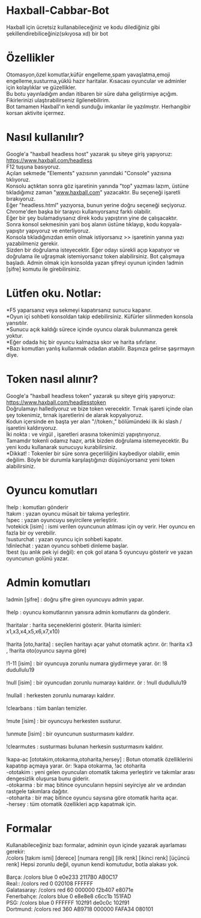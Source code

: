 # Haxball-Cabbar-Bot
Haxball için ücretsiz kullanabileceğiniz ve kodu dilediğiniz gibi şekillendirebiliceğiniz(sıkıyosa xd) bir bot<br/>

# Özellikler
Otomasyon,özel komutlar,küfür engelleme,spam yavaşlatma,emoji engelleme,susturma,yüklü hazır haritalar. Kısacası oyuncular ve adminler için kolaylıklar ve güzellikler.<br/>
Bu botu yayınladığım andan itibaren bir süre daha geliştirmiye açığım. Fikirlerinizi ulaştırabilirseniz ilgilenebilirim.<br/>
Bot tamamen Haxball'ın kendi sunduğu imkanlar ile yazılmıştır. Herhangibir korsan aktivite içermez.<br/>

# Nasıl kullanılır?
Google'a "haxball headless host" yazarak şu siteye giriş yapıyoruz: https://www.haxball.com/headless<br/>
F12 tuşuna basıyoruz.<br/>
Açılan sekmede "Elements" yazısının yanındaki "Console" yazısına tıklıyoruz.<br/>
Konsolu açtıktan sonra göz işaretinin yanında "top" yazması lazım, üstüne tıkladığımız zaman "www.haxball.com" yazacaktır. Bu seçeneği işaretli bırakıyoruz.<br/>
Eğer "headless.html" yazıyorsa, bunun yerine doğru seçeneği seçiyoruz.<br/>
Chrome'den başka bir tarayıcı kullanıyorsanız farklı olabilir.<br/>
Eğer bir şey bulamadıysanız direk kodu yapıştırın yine de çalışacaktır.<br/>
Sonra konsol sekmesinin yani boş alanın üstüne tıklayıp, kodu kopyala-yapıştır yapıyoruz ve enterliyoruz.<br/>
Konsola tıkladığınızdan emin olmak istiyorsanız >> işaretinin yanına yazı yazabilmeniz gerekir. <br/>
Sizden bir doğrulama isteyecektir. Eğer odayı sürekli açıp kapatıyor ve doğrulama ile uğraşmak istemiyorsanız token alabilirsiniz.
Bot çalışmaya başladı. Admin olmak için konsolda yazan şifreyi oyunun içinden !admin [şifre] komutu ile girebilirsiniz.<br/>

# Lütfen oku. Notlar:
*F5 yaparsanız veya sekmeyi kapatırsanız sunucu kapanır.<br/>
*Oyun içi sohbeti konsoldan takip edebilirsiniz. Küfürler silinmeden konsola yansıtılır.<br/>
*Sunucu açık kaldığı sürece içinde oyuncu olarak bulunmanıza gerek yoktur.<br/>
*Eğer odada hiç bir oyuncu kalmazsa skor ve harita sıfırlanır.<br/>
*Bazı komutları yanlış kullanmak odadan atabilir. Başınıza gelirse şaşırmayın diye.<br/>

# Token nasıl alınır?
Google'a "haxball headless token" yazarak şu siteye giriş yapıyoruz: https://www.haxball.com/headlesstoken<br/>
Doğrulamayı hallediyoruz ve bize token verecektir. Tırnak işareti içinde olan şey tokenimiz, tırnak işaretlerini de alarak kopyalıyoruz.<br/>
Kodun içersinde en başta yer alan "//token:," bölümündeki ilk iki slash / işaretini kaldırıyoruz.<br/>
İki nokta : ve virgül , işaretleri arasına tokenimizi yapıştırıyoruz.<br/>
Tamamdır tokenli odamız hazır, artık bizden doğrulama istemeyecektir. Bu yeni kodu kullanarak sunucuyu kurabilirsiniz.<br/>
*Dikkat! : Tokenler bir süre sonra geçerliliğini kaybediyor olabilir, emin değilim. Böyle bir durumla karşılaştığınızı düşünüyorsanız yeni token alabilirsiniz.<br/>

# Oyuncu komutları
!help : komutları gönderir<br/>
!takım : yazan oyuncu müsait bir takıma yerleştirir.<br/>
!spec  : yazan oyuncuyu seyircilere yerleştirir.<br/>
!votekick [isim] : ismi verilen oyuncunun atılması için oy verir. Her oyuncu en fazla bir oy verebilir.<br/>
!susturchat : yazan oyuncu için sohbeti kapatır.<br/>
!dinlechat : yazan oyuncu sohbeti dinleme başlar.<br/>
!best (şu anlık pek iyi değil): en çok gol atana 5 oyuncuyu gösterir ve yazan oyuncunun golünü yazar.<br/>

# Admin komutları
!admin [şifre] : doğru şifre giren oyuncuyu admin yapar.<br/>
<br/>
!help : oyuncu komutlarının yanısıra admin komutlarını da gönderir.<br/>
<br/>
!haritalar : harita seçeneklerini gösterir. (Harita isimleri: x1,x3,x4,x5,x6,x7,x10)<br/>
<br/>
!harita [oto,harita] : seçilen haritayı açar yahut otomatik açtırır. ör: !harita x3 , !harita oto(oyuncu sayına göre)<br/>
<br/>
!1-11 [isim] : bir oyuncuya zorunlu numara giydirmeye yarar. ör: !8 dudullulu19<br/>
<br/>
!null [isim] : bir oyuncudan zorunlu numarayı kaldırır. ör : !null dudullulu19<br/>
<br/>
!nullall : herkesten zorunlu numarayı kaldırır.<br/>
<br/>
!clearbans : tüm banları temizler.<br/>
<br/>
!mute [isim] : bir oyuncuyu herkesten susturur.<br/>
<br/>
!unmute [isim] : bir oyuncunun susturmasını kaldırır.<br/>
<br/>
!clearmutes : susturması bulunan herkesin susturmasını kaldırır.<br/>
<br/>
!kapa-ac [ototakim,otokarma,otoharita,hersey] : Botun otomatik özelliklerini kapatıtıp açmaya yarar. ör: !kapa otokarma, !ac otoharita<br/>
-ototakim : yeni gelen oyuncuları otomatik takıma yerleştirir ve takımlar arası dengesizlik oluşursa bunu giderir.<br/>
-otokarma : bir maç bitince oyuncuların hepsini seyirciye alır ve ardından rastgele takımlara dağıtır.<br/>
-otoharita : bir maç bitince oyuncu sayısına göre otomatik harita açar.<br/>
-hersey : tüm otomatik özellikleri açıp kapatmak için.<br/>

# Formalar
Kullanabileceğiniz bazı formalar, adminin oyun içinde yazarak ayarlaması gerekir:<br/>
/colors [takım ismi] [derece] [numara rengi] [ilk renk] [ikinci renk] [üçüncü renk] Hepsi zorunlu değil, oyunun kendi komutudur, botla alakası yok.<br/>
<br/>
Barça: /colors blue 0 e0e233 2117B0 AB0C17<br/>
Real:: /colors red 0 020108 FFFFFF<br/>
Galatasaray: /colors red 60 000000 f2b407 e8071e<br/>
Fenerbahçe: /colors blue 0 e8e8e8 c6cc1b 151FAD<br/>
PSG: /colors blue 0 FFFFFF 102f91 de0c0c 102f91<br/>
Dortmund: /colors red 360 AB9718 000000 FAFA34 080101<br/>


